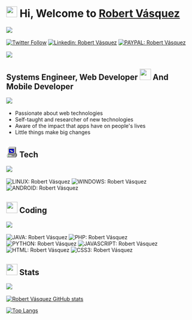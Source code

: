 # <img src="https://github.com/TheDudeThatCode/TheDudeThatCode/blob/master/Assets/Hi.gif" width="29px" height="29px" /> Hi, Welcome to [Robert Vásquez][website]
![](https://i.imgur.com/waxVImv.png)

<!--Redes Sociales e Imagen Principal-->

[![Twitter Follow](https://img.shields.io/twitter/follow/robertds_?color=%231DA1F2&label=robert-ds&logo=twitter&style=for-the-badge)](https://twitter.com/robertds_)
[![Linkedin: Robert Vásquez](https://img.shields.io/badge/LinkedIn-0077B5?style=for-the-badge&logo=linkedin&logoColor=white)](https://www.linkedin.com/in/robert-vasquez/)
[![PAYPAL: Robert Vásquez](https://img.shields.io/badge/PayPal-00457C?style=for-the-badge&logo=paypal&logoColor=white)](https://paypal.me/robertds20?country.x=VE&locale.x=es_XC)

<!--[<img align="center" src="https://s2.gifyu.com/images/programando.gif" />][website]-->
[<img align="center" src="https://pbs.twimg.com/profile_banners/408805792/1685281745/1500x500" />][website]

<!--Acerca de mi-->

## Systems Engineer, Web Developer <img src="https://github.com/TheDudeThatCode/TheDudeThatCode/blob/master/Assets/Earth.gif" width="30px" height="30px"/> And Mobile Developer
![](https://i.imgur.com/waxVImv.png)

- Passionate about web technologies
- Self-taught and researcher of new technologies
- Aware of the impact that apps have on people's lives
- Little things make big changes

## <img src="https://github.com/TheDudeThatCode/TheDudeThatCode/blob/master/Assets/PC.gif" width="30px" height="30px" /> Tech
![](https://i.imgur.com/waxVImv.png)

![LINUX: Robert Vásquez](https://img.shields.io/badge/Linux-FCC624?style=for-the-badge&logo=linux&logoColor=black)
![WINDOWS: Robert Vásquez](https://img.shields.io/badge/Windows-0078D6?style=for-the-badge&logo=windows&logoColor=white)
![ANDROID: Robert Vásquez](https://img.shields.io/badge/Android-3DDC84?style=for-the-badge&logo=android&logoColor=white)

## <img src="https://github.com/TheDudeThatCode/TheDudeThatCode/blob/master/Assets/Developer.gif" width="30px" height="30px"/> Coding
![](https://i.imgur.com/waxVImv.png)

![JAVA: Robert Vásquez](https://img.shields.io/badge/Java-ED8B00?style=for-the-badge&logo=java&logoColor=white)
![PHP: Robert Vásquez](	https://img.shields.io/badge/PHP-777BB4?style=for-the-badge&logo=php&logoColor=white)
![PYTHON: Robert Vásquez](https://img.shields.io/badge/Python-3776AB?style=for-the-badge&logo=python&logoColor=white)
![JAVASCRIPT: Robert Vásquez](https://img.shields.io/badge/JavaScript-F7DF1E?style=for-the-badge&logo=javascript&logoColor=black)
![HTML: Robert Vásquez](https://img.shields.io/badge/HTML5-E34F26?style=for-the-badge&logo=html5&logoColor=white)
![CSS3: Robert Vásquez](https://img.shields.io/badge/CSS3-1572B6?style=for-the-badge&logo=css3&logoColor=white)

<!--Stad Animated-->

## <img src="https://github.com/TheDudeThatCode/TheDudeThatCode/blob/master/Assets/Rocket.gif" width="30px" height="30px"/> Stats
![](https://i.imgur.com/waxVImv.png)

[![Robert Vásquez GitHub stats](https://github-readme-stats.vercel.app/api?username=robert-ds&show_icons=true&theme=dark)](https://github.com/robert-ds/github-readme-stats)

[![Top Langs](https://github-readme-stats.vercel.app/api/top-langs/?username=robert-ds&layout=compact&theme=dark)](https://github.com/robert-ds/github-readme-stats)

<!--links-->

[website]: https://robert-ds.github.io
